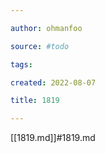 ```yaml
---

author: ohmanfoo

source: #todo

tags: 

created: 2022-08-07

title: 1819

---
```

[[1819.md]]#1819.md